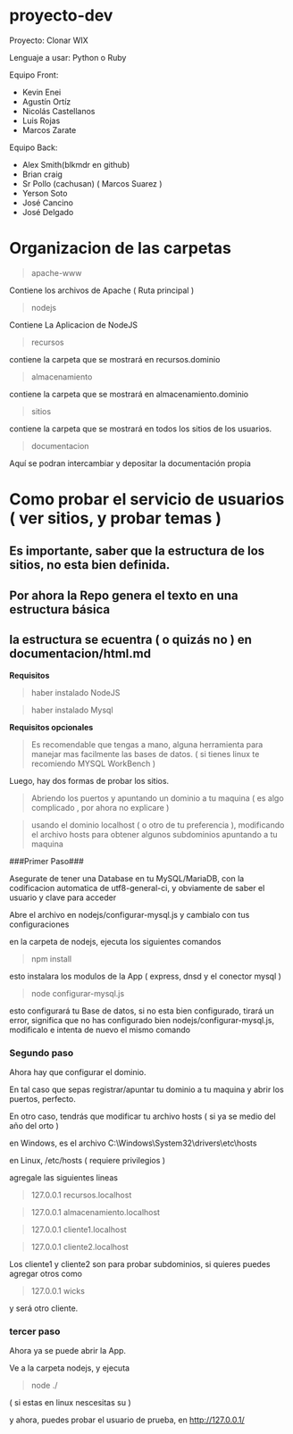 proyecto-dev
============
Proyecto: Clonar WIX

Lenguaje a usar: Python o Ruby

Equipo Front:
*  Kevin Enei
*  Agustín Ortíz
*  Nicolás Castellanos
*  Luis Rojas
*  Marcos Zarate

Equipo Back:
*  Alex Smith(blkmdr en github)
*  Brian craig
*  Sr Pollo (cachusan) ( Marcos Suarez )
*  Yerson Soto
*  José Cancino
*  José Delgado

Organizacion de las carpetas
====================

> apache-www

Contiene los archivos de Apache ( Ruta principal )

> nodejs

Contiene La Aplicacion de NodeJS

> recursos

contiene la carpeta que se mostrará en recursos.dominio

> almacenamiento

contiene la carpeta que se mostrará en almacenamiento.dominio

> sitios

contiene la carpeta que se mostrará en todos los sitios de los usuarios.

> documentacion

Aquí se podran intercambiar y depositar la documentación propia

Como probar el servicio de usuarios ( ver sitios, y probar temas )
=================

## Es importante, saber que la estructura de los sitios, no esta bien definida.

## Por ahora la Repo genera el texto en una estructura básica

## la estructura se ecuentra ( o quizás no ) en documentacion/html.md

__Requisitos__

> haber instalado NodeJS

> haber instalado Mysql

__Requisitos opcionales__

> Es recomendable que tengas a mano, alguna herramienta para manejar mas facilmente las bases de datos. ( si tienes linux te recomiendo MYSQL WorkBench )

Luego, hay dos formas de probar los sitios.

> Abriendo los puertos y apuntando un dominio a tu maquina ( es algo complicado , por ahora no explicare )

> usando el dominio localhost ( o otro de tu preferencia ), modificando el archivo hosts para obtener algunos subdominios apuntando a tu maquina

###Primer Paso###

Asegurate de tener una Database en tu MySQL/MariaDB, con la codificacion automatica de utf8-general-ci, y obviamente de saber el usuario y clave para acceder

Abre el archivo en nodejs/configurar-mysql.js y cambialo con tus configuraciones

en la carpeta de nodejs, ejecuta los siguientes comandos

> npm install

esto instalara los modulos de la App ( express, dnsd y el conector mysql )

> node configurar-mysql.js

esto configurará tu Base de datos, si no esta bien configurado, tirará un error, significa que no has configurado bien nodejs/configurar-mysql.js, modificalo e intenta de nuevo el mismo comando

### Segundo paso ###

Ahora hay que configurar el dominio.

En tal caso que sepas registrar/apuntar tu dominio a tu maquina y abrir los puertos, perfecto.

En otro caso, tendrás que modificar tu archivo hosts ( si ya se medio del año del orto )

en Windows, es el archivo C:\Windows\System32\drivers\etc\hosts

en Linux, /etc/hosts ( requiere privilegios )

agregale las siguientes lineas

> 127.0.0.1 recursos.localhost

> 127.0.0.1 almacenamiento.localhost

> 127.0.0.1 cliente1.localhost

> 127.0.0.1 cliente2.localhost

Los cliente1 y cliente2 son para probar subdominios, si quieres puedes agregar otros como

> 127.0.0.1 wicks

y será otro cliente.

### tercer paso ###

Ahora ya se puede abrir la App.

Ve a la carpeta nodejs, y ejecuta

> node ./

( si estas en linux nescesitas su )

y ahora, puedes probar el usuario de prueba, en http://127.0.0.1/













